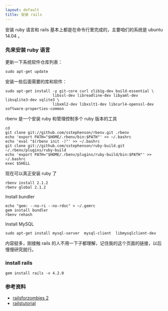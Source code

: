 ```yaml
---
layout: default
title: 安装 rails
---
```


安装 ruby 语言和 rails 基本上都是在命令行里完成的，主要咱们的系统是 ubuntu 14.04 。

### 先来安装 ruby 语言

更新一下系统软件仓库列表：

    sudo apt-get update

安装一些后面需要的库和软件：

    sudo apt-get install -y git-core curl zlib1g-dev build-essential \
                         libssl-dev libreadline-dev libyaml-dev libsqlite3-dev sqlite3 \
                         libxml2-dev libxslt1-dev libcurl4-openssl-dev software-properties-common

rbenv 是一个安装 ruby 和管理控制多个 ruby 版本的工具

    cd
    git clone git://github.com/sstephenson/rbenv.git .rbenv
    echo 'export PATH="$HOME/.rbenv/bin:$PATH"' >> ~/.bashrc
    echo 'eval "$(rbenv init -)"' >> ~/.bashrc
    git clone git://github.com/sstephenson/ruby-build.git ~/.rbenv/plugins/ruby-build
    echo 'export PATH="$HOME/.rbenv/plugins/ruby-build/bin:$PATH"' >> ~/.bashrc
    exec $SHELL

现在可以真正安装 ruby 了

    rbenv install 2.1.2
    rbenv global 2.1.2

Install bundler

    echo "gem: --no-ri --no-rdoc" > ~/.gemrc
    gem install bundler
    rbenv rehash

Install MySQL

    sudo apt-get install mysql-server  mysql-client  libmysqlclient-dev


内容挺多，刚接触 rails 的人不用一下子都理解，记住我的这个页面的链接，以后慢慢研究就行。

### install rails

    gem install rails -v 4.2.0

### 参考资料

- [railsforzombies 2](https://www.youtube.com/watch?v=K0Y0yQNDrEc)
- [railstutorial](https://www.railstutorial.org/book/beginning#sec-installing_rails)
